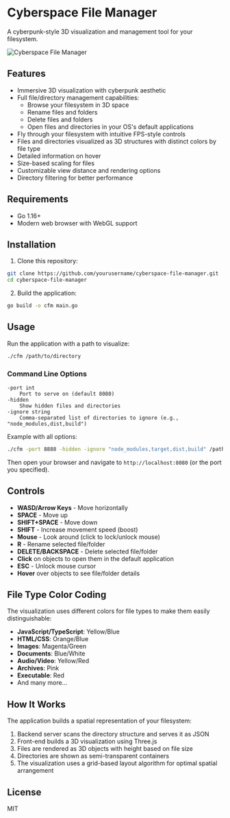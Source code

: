 # Cyberspace File Manager

A cyberpunk-style 3D visualization and management tool for your filesystem.

![Cyberspace File Manager](https://github.com/yourusername/cyberspace-file-manager/raw/main/screenshots/screenshot.png)

## Features

- Immersive 3D visualization with cyberpunk aesthetic
- Full file/directory management capabilities:
  - Browse your filesystem in 3D space
  - Rename files and folders
  - Delete files and folders
  - Open files and directories in your OS's default applications
- Fly through your filesystem with intuitive FPS-style controls
- Files and directories visualized as 3D structures with distinct colors by file type
- Detailed information on hover
- Size-based scaling for files
- Customizable view distance and rendering options
- Directory filtering for better performance

## Requirements

- Go 1.16+
- Modern web browser with WebGL support

## Installation

1. Clone this repository:

```bash
git clone https://github.com/yourusername/cyberspace-file-manager.git
cd cyberspace-file-manager
```

2. Build the application:

```bash
go build -o cfm main.go
```

## Usage

Run the application with a path to visualize:

```bash
./cfm /path/to/directory
```

### Command Line Options

```
-port int
    Port to serve on (default 8080)
-hidden
    Show hidden files and directories
-ignore string
    Comma-separated list of directories to ignore (e.g., "node_modules,dist,build")
```

Example with all options:

```bash
./cfm -port 8888 -hidden -ignore "node_modules,target,dist,build" /path/to/directory
```

Then open your browser and navigate to `http://localhost:8080` (or the port you specified).

## Controls

- **WASD/Arrow Keys** - Move horizontally
- **SPACE** - Move up
- **SHIFT+SPACE** - Move down
- **SHIFT** - Increase movement speed (boost)
- **Mouse** - Look around (click to lock/unlock mouse)
- **R** - Rename selected file/folder
- **DELETE/BACKSPACE** - Delete selected file/folder
- **Click** on objects to open them in the default application
- **ESC** - Unlock mouse cursor
- **Hover** over objects to see file/folder details

## File Type Color Coding

The visualization uses different colors for file types to make them easily distinguishable:

- **JavaScript/TypeScript**: Yellow/Blue
- **HTML/CSS**: Orange/Blue
- **Images**: Magenta/Green
- **Documents**: Blue/White
- **Audio/Video**: Yellow/Red
- **Archives**: Pink
- **Executable**: Red
- And many more...

## How It Works

The application builds a spatial representation of your filesystem:

1. Backend server scans the directory structure and serves it as JSON
2. Front-end builds a 3D visualization using Three.js
3. Files are rendered as 3D objects with height based on file size
4. Directories are shown as semi-transparent containers
5. The visualization uses a grid-based layout algorithm for optimal spatial arrangement

## License

MIT